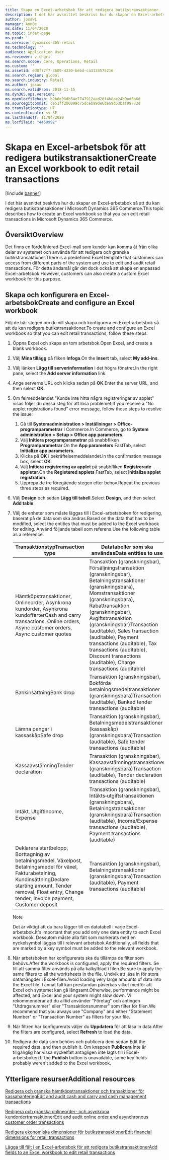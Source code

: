 ```yaml
---
title: Skapa en Excel-arbetsbok för att redigera butikstransaktioner
description: I det här avsnittet beskrivs hur du skapar en Excel-arbetsbok så att du kan redigera butikstransaktioner i Microsoft Dynamics 365 Commerce.
author: josaw1
manager: AnnBe
ms.date: 11/04/2020
ms.topic: index-page
ms.prod: ''
ms.service: dynamics-365-retail
ms.technology: ''
audience: Application User
ms.reviewer: v-chgri
ms.search.scope: Core, Operations, Retail
ms.custom: ''
ms.assetid: ed0f77f7-3609-4330-bebd-ca3134575216
ms.search.region: global
ms.search.industry: Retail
ms.author: josaw
ms.search.validFrom: 2018-11-15
ms.dyn365.ops.version: ''
ms.openlocfilehash: b2b6e98db54e7747912aad26f4b8ae24b9ad5a6d
ms.sourcegitcommit: ce51ff2b6099c75dceb99de6dea9d53baf99772d
ms.translationtype: HT
ms.contentlocale: sv-SE
ms.lasthandoff: 11/04/2020
ms.locfileid: "4459992"
---
```

# <a name="create-an-excel-workbook-to-edit-retail-transactions"></a><span data-ttu-id="5b8c0-103">Skapa en Excel-arbetsbok för att redigera butikstransaktioner</span><span class="sxs-lookup"><span data-stu-id="5b8c0-103">Create an Excel workbook to edit retail transactions</span></span>

[!include [banner](../includes/banner.md)]

<span data-ttu-id="5b8c0-104">I det här avsnittet beskrivs hur du skapar en Excel-arbetsbok så att du kan redigera butikstransaktioner i Microsoft Dynamics 365 Commerce.</span><span class="sxs-lookup"><span data-stu-id="5b8c0-104">This topic describes how to create an Excel workbook so that you can edit retail transactions in Microsoft Dynamics 365 Commerce.</span></span>

## <a name="overview"></a><span data-ttu-id="5b8c0-105">Översikt</span><span class="sxs-lookup"><span data-stu-id="5b8c0-105">Overview</span></span>

<span data-ttu-id="5b8c0-106">Det finns en fördefinierad Excel-mall som kunder kan komma åt från olika delar av systemet och använda för att redigera och granska butikstransaktioner.</span><span class="sxs-lookup"><span data-stu-id="5b8c0-106">There is a predefined Excel template that customers can access from different parts of the system and use to edit and audit retail transactions.</span></span> <span data-ttu-id="5b8c0-107">För detta ändamål går det dock också att skapa en anpassad Excel-arbetsbok.</span><span class="sxs-lookup"><span data-stu-id="5b8c0-107">However, customers can also create a custom Excel workbook for this purpose.</span></span>

## <a name="create-and-configure-an-excel-workbook"></a><span data-ttu-id="5b8c0-108">Skapa och konfigurera en Excel-arbetsbok</span><span class="sxs-lookup"><span data-stu-id="5b8c0-108">Create and configure an Excel workbook</span></span>

<span data-ttu-id="5b8c0-109">Följ de här stegen om du vill skapa och konfigurera en Excel-arbetsbok så att du kan redigera butikstransaktioner.</span><span class="sxs-lookup"><span data-stu-id="5b8c0-109">To create and configure an Excel workbook so that you can edit retail transactions, follow these steps.</span></span>

1. <span data-ttu-id="5b8c0-110">Öppna Excel och skapa en tom arbetsbok.</span><span class="sxs-lookup"><span data-stu-id="5b8c0-110">Open Excel, and create a blank workbook.</span></span>
1. <span data-ttu-id="5b8c0-111">Välj **Mina tillägg** på fliken **Infoga**.</span><span class="sxs-lookup"><span data-stu-id="5b8c0-111">On the **Insert** tab, select **My add-ins**.</span></span>
1. <span data-ttu-id="5b8c0-112">Välj länken **Lägg till serverinformation** i det högra fönstret.</span><span class="sxs-lookup"><span data-stu-id="5b8c0-112">In the right pane, select the **Add server information** link.</span></span>
1. <span data-ttu-id="5b8c0-113">Ange serverns URL och klicka sedan på **OK**.</span><span class="sxs-lookup"><span data-stu-id="5b8c0-113">Enter the server URL, and then select **OK**.</span></span>
1. <span data-ttu-id="5b8c0-114">Om felmeddelandet "Kunde inte hitta några registreringar av applet" visas följer du dessa steg för att lösa problemet:</span><span class="sxs-lookup"><span data-stu-id="5b8c0-114">If you receive a "No applet registrations found" error message, follow these steps to resolve the issue:</span></span>

    1. <span data-ttu-id="5b8c0-115">Gå till **Systemadministration \> Inställningar \> Office-programparametrar** i Commerce.</span><span class="sxs-lookup"><span data-stu-id="5b8c0-115">In Commerce, go to **System administration \> Setup \> Office app parameters**.</span></span>
    1. <span data-ttu-id="5b8c0-116">Välj **Initiera programparametrar** på snabbfliken **Programparametrar**.</span><span class="sxs-lookup"><span data-stu-id="5b8c0-116">On the **App parameters** FastTab, select **Initialize app parameters**.</span></span>
    1. <span data-ttu-id="5b8c0-117">Klicka på **OK** i bekräftelsemeddelandet.</span><span class="sxs-lookup"><span data-stu-id="5b8c0-117">In the confirmation message box, select **OK**.</span></span>
    1. <span data-ttu-id="5b8c0-118">Välj **Initiera registrering av applet** på snabbfliken **Registrerade appletar**.</span><span class="sxs-lookup"><span data-stu-id="5b8c0-118">On the **Registered applets** FastTab, select **Initialize applet registration**.</span></span>
    1. <span data-ttu-id="5b8c0-119">Upprepa de tre föregående stegen efter behov.</span><span class="sxs-lookup"><span data-stu-id="5b8c0-119">Repeat the previous three steps as required.</span></span>

1. <span data-ttu-id="5b8c0-120">Välj **Design** och sedan **Lägg till tabell**.</span><span class="sxs-lookup"><span data-stu-id="5b8c0-120">Select **Design**, and then select **Add table**.</span></span>
1. <span data-ttu-id="5b8c0-121">Välj de enheter som måste läggas till i Excel-arbetsboken för redigering, baserat på de data som ska ändras.</span><span class="sxs-lookup"><span data-stu-id="5b8c0-121">Based on the data that has to be modified, select the entities that must be added to the Excel workbook for editing.</span></span> <span data-ttu-id="5b8c0-122">Använd följande tabell som referens.</span><span class="sxs-lookup"><span data-stu-id="5b8c0-122">Use the following table as a reference.</span></span>

    | <span data-ttu-id="5b8c0-123">Transaktionstyp</span><span class="sxs-lookup"><span data-stu-id="5b8c0-123">Transaction type</span></span> | <span data-ttu-id="5b8c0-124">Datatabeller som ska användas</span><span class="sxs-lookup"><span data-stu-id="5b8c0-124">Data entities to use</span></span> |
    |------------------|----------------------|
    | <span data-ttu-id="5b8c0-125">Hämtköpstransaktioner, Onlineorder, Asynkrona kundorder, Asynkrona kundofferter</span><span class="sxs-lookup"><span data-stu-id="5b8c0-125">Cash and carry transactions, Online orders, Async customer orders, Async customer quotes</span></span> | <span data-ttu-id="5b8c0-126">Transaktion (granskningsbar), Försäljningstransaktion (granskningsbar), Betalningstransaktioner (granskningsbara), Momstransaktioner (granskningsbara), Rabattransaktion (granskningsbar), Avgiftstransaktion (granskningsbar)</span><span class="sxs-lookup"><span data-stu-id="5b8c0-126">Transaction (auditable), Sales transaction (auditable), Payment transactions (auditable), Tax transactions (auditable), Discount transactions (auditable), Charge transactions (auditable)</span></span> |
    | <span data-ttu-id="5b8c0-127">Bankinsättning</span><span class="sxs-lookup"><span data-stu-id="5b8c0-127">Bank drop</span></span> | <span data-ttu-id="5b8c0-128">Transaktion (granskningsbar), Bokförda betalningsmedeltransaktioner (granskningsbara)</span><span class="sxs-lookup"><span data-stu-id="5b8c0-128">Transaction (auditable), Banked tender transactions (auditable)</span></span> |
    | <span data-ttu-id="5b8c0-129">Lämna pengar i kassaskåp</span><span class="sxs-lookup"><span data-stu-id="5b8c0-129">Safe drop</span></span> | <span data-ttu-id="5b8c0-130">Transaktion (granskningsbar), Betalningsmedelstransaktioner (kassaskåp) (granskningsbara)</span><span class="sxs-lookup"><span data-stu-id="5b8c0-130">Transaction (auditable), Safe tender transactions (auditable)</span></span> |
    | <span data-ttu-id="5b8c0-131">Kassaavstämning</span><span class="sxs-lookup"><span data-stu-id="5b8c0-131">Tender declaration</span></span> | <span data-ttu-id="5b8c0-132">Transaktion (granskningsbar), Kassaavstämningstransaktioner (granskningsbara)</span><span class="sxs-lookup"><span data-stu-id="5b8c0-132">Transaction (auditable), Tender declaration transactions (auditable)</span></span> |
    | <span data-ttu-id="5b8c0-133">Intäkt, Utgift</span><span class="sxs-lookup"><span data-stu-id="5b8c0-133">Income, Expense</span></span> | <span data-ttu-id="5b8c0-134">Transaktion (granskningsbar), Intäkts‑utgiftstransaktionen (granskningsbara), Betalningstransaktioner (granskningsbara)</span><span class="sxs-lookup"><span data-stu-id="5b8c0-134">Transaction (auditable), Income/Expense transactions (auditable), Payment transactions (auditable)</span></span> |
    | <span data-ttu-id="5b8c0-135">Deklarera startbelopp, Borttagning av betalningsmedel, Växelpost, Betalningsmedel för växel, Fakturabetalning, Kundinsättning</span><span class="sxs-lookup"><span data-stu-id="5b8c0-135">Declare starting amount, Tender removal, Float entry, Change tender, Invoice payment, Customer deposit</span></span> | <span data-ttu-id="5b8c0-136">Transaktion (granskningsbar), Betalningstransaktioner (granskningsbara)</span><span class="sxs-lookup"><span data-stu-id="5b8c0-136">Transaction (auditable), Payment transactions (auditable)</span></span> |

    > [!NOTE]
    > <span data-ttu-id="5b8c0-137">Det är viktigt att du bara lägger till en datatabell i varje Excel-arbetsbok.</span><span class="sxs-lookup"><span data-stu-id="5b8c0-137">It's important that you add only one data entity to each Excel workbook.</span></span> <span data-ttu-id="5b8c0-138">Dessutom måste alla fält som markerats med en nyckelsymbol läggas till i relevant arbetsbok.</span><span class="sxs-lookup"><span data-stu-id="5b8c0-138">Additionally, all fields that are marked by a key symbol must be added to the relevant workbook.</span></span>

1. <span data-ttu-id="5b8c0-139">När arbetsboken har konfigurerats ska du tillämpa de filter som behövs.</span><span class="sxs-lookup"><span data-stu-id="5b8c0-139">After the workbook is configured, apply the required filters.</span></span> <span data-ttu-id="5b8c0-140">Se till att samma filter används på alla kalkylblad i filen.</span><span class="sxs-lookup"><span data-stu-id="5b8c0-140">Be sure to apply the same filters to all the worksheets in the file.</span></span> <span data-ttu-id="5b8c0-141">Undvik att läsa in för stora datamängder i Excel-filen.</span><span class="sxs-lookup"><span data-stu-id="5b8c0-141">Avoid loading very large amounts of data into the Excel file.</span></span> <span data-ttu-id="5b8c0-142">I annat fall kan prestandan påverkas vilket medför att Excel och systemet kan gå långsamt.</span><span class="sxs-lookup"><span data-stu-id="5b8c0-142">Otherwise, performance might be affected, and Excel and your system might slow down.</span></span> <span data-ttu-id="5b8c0-143">Vi rekommenderar att du alltid använder "Företag" och antingen "Utdragsnummer" eller "Transaktionsnummer" som filter för filen.</span><span class="sxs-lookup"><span data-stu-id="5b8c0-143">We recommend that you always use "Company" and either "Statement Number" or "Transaction Number" as filters for your file.</span></span>
1. <span data-ttu-id="5b8c0-144">När filtren har konfigurerats väljer du **Uppdatera** för att läsa in data.</span><span class="sxs-lookup"><span data-stu-id="5b8c0-144">After the filters are configured, select **Refresh** to load the data.</span></span>
1. <span data-ttu-id="5b8c0-145">Redigera de data som behövs och publicera dem sedan.</span><span class="sxs-lookup"><span data-stu-id="5b8c0-145">Edit the required data, and then publish it.</span></span> <span data-ttu-id="5b8c0-146">Om knappen **Publicera** inte är tillgänglig har vissa nyckelfält antagligen inte lagts till i Excel-arbetsboken.</span><span class="sxs-lookup"><span data-stu-id="5b8c0-146">If the **Publish** button is unavailable, some key fields probably weren't added to the Excel workbook.</span></span>

## <a name="additional-resources"></a><span data-ttu-id="5b8c0-147">Ytterligare resurser</span><span class="sxs-lookup"><span data-stu-id="5b8c0-147">Additional resources</span></span>

[<span data-ttu-id="5b8c0-148">Redigera och granska hämtköpstransaktioner och transaktioner för kassahantering</span><span class="sxs-lookup"><span data-stu-id="5b8c0-148">Edit and audit cash and carry and cash management transactions</span></span>](edit-cash-trans.md)

[<span data-ttu-id="5b8c0-149">Redigera och granska onlineorder- och asynkrona kundordertransaktioner</span><span class="sxs-lookup"><span data-stu-id="5b8c0-149">Edit and audit online order and asynchronous customer order transactions</span></span>](edit-order-trans.md)

[<span data-ttu-id="5b8c0-150">Redigera ekonomiska dimensioner för butikstransaktioner</span><span class="sxs-lookup"><span data-stu-id="5b8c0-150">Edit financial dimensions for retail transactions</span></span>](edit-financial-dim.md)

[<span data-ttu-id="5b8c0-151">Lägga till fält i en Excel-arbetsbok för att redigera butikstransaktioner</span><span class="sxs-lookup"><span data-stu-id="5b8c0-151">Add fields to an Excel workbook to edit retail transactions</span></span>](add-fields-excel.md)
